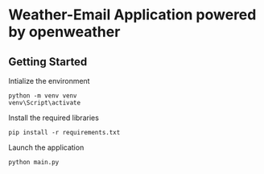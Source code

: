 # Weather-Email Application powered by openweather


## Getting Started


Intialize the environment
```
python -m venv venv
venv\Script\activate
```

Install the required libraries
```
pip install -r requirements.txt
```
Launch the application
```
python main.py
```
